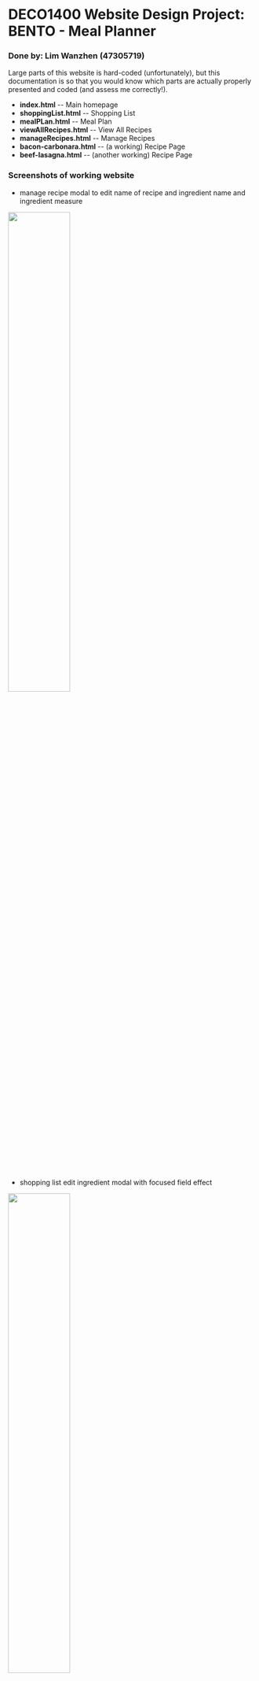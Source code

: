 # DECO1400 Website Design Project: BENTO - Meal Planner  
### Done by: Lim Wanzhen (47305719)

Large parts of this website is hard-coded (unfortunately), but this documentation is so that you would know which parts are actually properly presented and coded (and assess me correctly!).

- **index.html**                -- Main homepage  
- **shoppingList.html**         -- Shopping List  
- **mealPLan.html**             -- Meal Plan
- **viewAllRecipes.html**       -- View All Recipes
- **manageRecipes.html**        -- Manage Recipes
- **bacon-carbonara.html**      -- (a working) Recipe Page
- **beef-lasagna.html**         -- (another working) Recipe Page

### Screenshots of working website
- manage recipe modal to edit name of recipe and ingredient name and ingredient measure  
<img src="/files/MDsrc/manage-recipes-modal.png" width=50%>

- shopping list edit ingredient modal with focused field effect  
<img src="/files/MDsrc/shopping-list-modal.png" width=50%>


### Features
##### 1. Mobile Compatibility
- iPad Air width: 820pixels
<img src="/files/MDsrc/iPadAir.png" width=820px>  

- for reference: wider screen resolutions like Surface Pro 7 (W: 912px), shows 5 recipes instead of 4  
<img src="/files/MDsrc/SurfacePro7.png" width=912px>

- try squeezing the screen to 500px or less!  
<img src="/files/MDsrc/rotate500.png" width=500px>

##### 2. my personal favourite: minimal borders (pikachu cursor not included)
- <img src="/files/MDsrc/minimalBorders.gif" width=50%>

##### 3. Light and Night Mode
- (hooray for eye comforting visuals)
- <img src="/files/MDsrc/LightToNight.gif" width=50%>

##### 4. Print your shopping list! 
- What is the use of a meal planner website if you can't quickly get a shopping list to boot?
- <img src="/files/MDsrc/print-your-shopping-list.gif" width=50%>

##### 5. Breadcrumbs Bar
- Breadcrumbs shows where the user’s location is on the website application. They can be used to trace the previous pages they have been to, to get to the current page they are on.
- Breadcrumbs are a good way for users to know how to go back to the previous page
- Navbar / Breadcrumb bar is consistent across all pages. Breadcrumb bar is repurposed to tell the current time on homepage. As a busy person, time is of the essence!
- <img src="/files/MDsrc/5hoursawayfromdeadline.gif" width=50%>

##### Misc:
- Custom webkit scrollbar
- Box-shadows for the _aesthetic minimalist_ look

### References: 
1. [Woolies website and interface design](https://www.woolworths.com.au/shop/recipes)
2. [Myself as testing user](https://www.cybrsucks.github.io)
3. [Exquisite box-shadow designs](https://getcssscan.com/css-box-shadow-examples)
4. [UQ Website for mobile resolution footer accordions](https://uq.edu.au)

